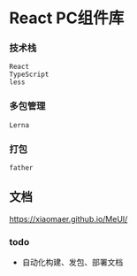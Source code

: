 # React PC组件库

### 技术栈
```
React 
TypeScript
less
```

### 多包管理
```
Lerna
```


### 打包
```
father
```
## 文档
https://xiaomaer.github.io/MeUI/

### todo
* 自动化构建、发包、部署文档